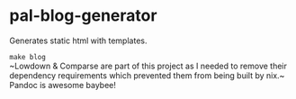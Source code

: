 # pal-blog-generator

Generates static html with templates.

`make blog`  
~Lowdown & Comparse are part of this project as I needed to remove their dependency requirements which prevented them from being built by nix.~  
Pandoc is awesome baybee!
